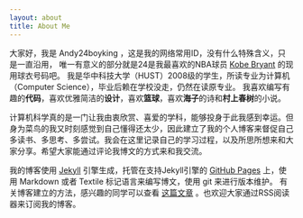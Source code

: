 ```yaml
---
layout: about
title: About Me
---
```

大家好，我是 Andy24boyking ，这是我的网络常用ID，没有什么特殊含义，只是一直沿用，
唯一有意义的部分就是24是我最喜欢的NBA球员 [Kobe Bryant](https://twitter.com/kobebryant) 的现用球衣号码吧。
我是华中科技大学（HUST）2008级的学生，所读专业为计算机（Computer Science），毕业后赖在学校没走，仍然在读原专业。
我喜欢编写有趣的**代码**，喜欢优雅简洁的**设计**，喜欢**篮球**，喜欢**海子**的诗和**村上春树**的小说。

计算机科学真的是一门让我由衷欣赏、喜爱的学科，能够投身于此我感到幸运。但身为菜鸟的我又时刻感觉到自己懂得还太少，因此建立了我的个人博客来督促自己多读书、多思考、多尝试。我会在这里记录自己的学习过程，以及所思所想来和大家分享。希望大家能通过评论我博文的方式来和我交流。

我的博客使用 [Jekyll](http://jekyllrb.com/) 引擎生成，托管在支持Jekyll引擎的 [GitHub Pages](http://pages.github.com/) 上，使用 Markdown 或者 Textile 标记语言来编写博文，使用 git 来进行版本维护。
有关博客建立的方法，感兴趣的同学可以查看 [这篇文章]({{HOME_PATH}}/2013/06/06/using-jekyll-to-build-blog) 。也欢迎大家通过RSS阅读器来订阅我的博客。
